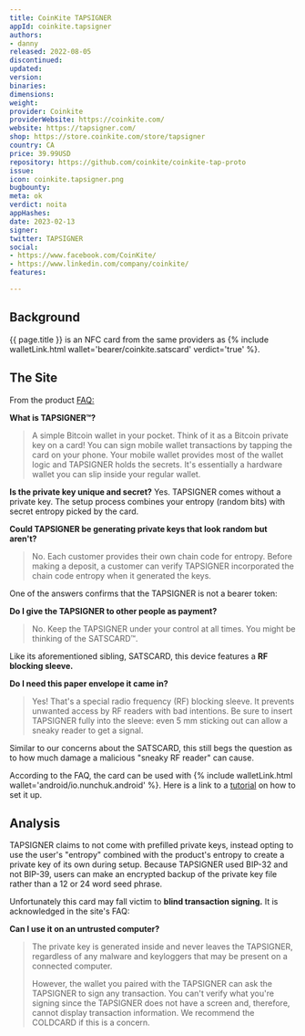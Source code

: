 ```yaml
---
title: CoinKite TAPSIGNER
appId: coinkite.tapsigner
authors:
- danny
released: 2022-08-05
discontinued: 
updated: 
version: 
binaries: 
dimensions: 
weight: 
provider: Coinkite
providerWebsite: https://coinkite.com/
website: https://tapsigner.com/
shop: https://store.coinkite.com/store/tapsigner
country: CA
price: 39.99USD
repository: https://github.com/coinkite/coinkite-tap-proto
issue: 
icon: coinkite.tapsigner.png
bugbounty: 
meta: ok
verdict: noita
appHashes: 
date: 2023-02-13
signer: 
twitter: TAPSIGNER
social:
- https://www.facebook.com/CoinKite/
- https://www.linkedin.com/company/coinkite/
features: 

---
```


## Background 

{{ page.title }} is an NFC card from the same providers as {% include walletLink.html wallet='bearer/coinkite.satscard' verdict='true' %}. 

## The Site

From the product [FAQ:](https://tapsigner.com/faq)

**What is TAPSIGNER™?**
> A simple Bitcoin wallet in your pocket. Think of it as a Bitcoin private key on a card! You can sign mobile wallet transactions by tapping the card on your phone. Your mobile wallet provides most of the wallet logic and TAPSIGNER holds the secrets. It's essentially a hardware wallet you can slip inside your regular wallet.

**Is the private key unique and secret?**
Yes. TAPSIGNER comes without a private key. The setup process combines your entropy (random bits) with secret entropy picked by the card.

**Could TAPSIGNER be generating private keys that look random but aren't?**
> No. Each customer provides their own chain code for entropy. Before making a deposit, a customer can verify TAPSIGNER incorporated the chain code entropy when it generated the keys.

One of the answers confirms that the TAPSIGNER is not a bearer token:

**Do I give the TAPSIGNER to other people as payment?**
> No. Keep the TAPSIGNER under your control at all times. You might be thinking of the SATSCARD™.

Like its aforementioned sibling, SATSCARD, this device features a **RF blocking sleeve.** 

**Do I need this paper envelope it came in?**
> Yes! That's a special radio frequency (RF) blocking sleeve. It prevents unwanted access by RF readers with bad intentions. Be sure to insert TAPSIGNER fully into the sleeve: even 5 mm sticking out can allow a sneaky reader to get a signal.

Similar to our concerns about the SATSCARD, this still begs the question as to how much damage a malicious "sneaky RF reader" can cause.

According to the FAQ, the card can be used with {% include walletLink.html wallet='android/io.nunchuk.android' %}. Here is a link to a [tutorial](youtube.com/watch?v=wTX-wZGGDsE) on how to set it up.
 
## Analysis 

TAPSIGNER claims to not come with prefilled private keys, instead opting to use the user's "entropy" combined with the product's entropy to create a private key of its own during setup. Because TAPSIGNER used BIP-32 and not BIP-39, users can make an encrypted backup of the private key file rather than a 12 or 24 word seed phrase.

Unfortunately this card may fall victim to **blind transaction signing.** It is acknowledged in the site's FAQ:

**Can I use it on an untrusted computer?**
> The private key is generated inside and never leaves the TAPSIGNER, regardless of any malware and keyloggers that may be present on a connected computer.
>
> However, the wallet you paired with the TAPSIGNER can ask the TAPSIGNER to sign any transaction. You can't verify what you're signing since the TAPSIGNER does not have a screen and, therefore, cannot display transaction information. We recommend the COLDCARD if this is a concern.


